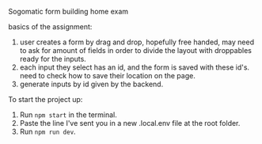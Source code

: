 Sogomatic form building home exam

basics of the assignment:
1. user creates a form by drag and drop, hopefully free handed, may need to ask for amount of fields in order to divide the layout with droppables ready for the inputs.
2. each input they select has an id, and the form is saved with these id's. need to check how to save their location on the page.
3. generate inputs by id given by the backend.

To start the project up:
1. Run `npm start` in the terminal.
2. Paste the line I've sent you in a new .local.env file at the root folder.
3. Run `npm run dev`.